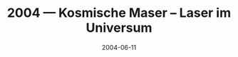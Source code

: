 ---
title: "2004 &mdash; Kosmische Maser – Laser im Universum"
collection: talks
type: "Talk"
tag: public
invited: Invited
permalink: \talks\2004-06-11-Kosmische-Maser-–-Laser-im-Universum
paperurl: 
date: "2004-06-11"
venue: "Physikalischer Verein"
location: "Frankfurt/Main, Germany"
---